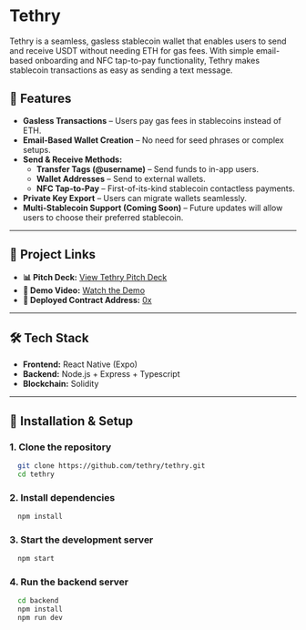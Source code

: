 # Tethry

Tethry is a seamless, gasless stablecoin wallet that enables users to send and receive USDT without needing ETH for gas fees. With simple email-based onboarding and NFC tap-to-pay functionality, Tethry makes stablecoin transactions as easy as sending a text message.

## 🚀 Features

- **Gasless Transactions** – Users pay gas fees in stablecoins instead of ETH.
- **Email-Based Wallet Creation** – No need for seed phrases or complex setups.
- **Send & Receive Methods:**
  - **Transfer Tags (@username)** – Send funds to in-app users.
  - **Wallet Addresses** – Send to external wallets.
  - **NFC Tap-to-Pay** – First-of-its-kind stablecoin contactless payments.
- **Private Key Export** – Users can migrate wallets seamlessly.
- **Multi-Stablecoin Support (Coming Soon)** – Future updates will allow users to choose their preferred stablecoin.

---

## 📄 Project Links

- **📊 Pitch Deck:** [View Tethry Pitch Deck](https://docs.google.com/presentation/d/1LE-N4C43x8N6wosfMj_sOc9eeCg_4CLDFu9uksPiDO0/edit?usp=sharing)
- **🎥 Demo Video:** [Watch the Demo](https://drive.google.com/file/d/1DXAiD7atBE6yxnqJDi-8rHEdlMgaNaBN/view?usp=sharing)
- **🔗 Deployed Contract Address:** [0x](#)

---

## 🛠 Tech Stack

- **Frontend:** React Native (Expo)
- **Backend:** Node.js + Express + Typescript
- **Blockchain:** Solidity 

---

## 📌 Installation & Setup

### **1. Clone the repository**
```sh
  git clone https://github.com/tethry/tethry.git
  cd tethry
```

### **2. Install dependencies**
```sh
  npm install
```

### **3. Start the development server**
```sh
  npm start
```

### **4. Run the backend server**
```sh
  cd backend
  npm install
  npm run dev
```

